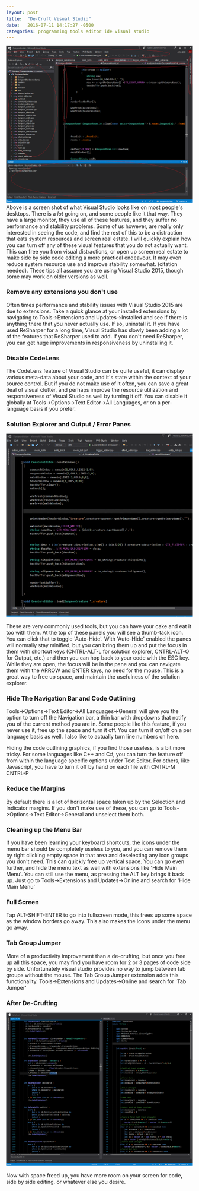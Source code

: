 ```yaml
---
layout: post
title:  "De-Cruft Visual Studio"
date:   2016-07-11 14:17:27 -0500
categories: programming tools editor ide visual studio
---
```


![VS-Cruft](/images/vs-cruft.png "VS Cruft")
Above is a screen shot of what Visual Studio looks like on most people's desktops.  There is a *lot* going on, and some people like it that way. They have a large monitor, 
they use all of these features, and they suffer no performance and stability problems.  Some of us however, are really only interested in seeing the code, and find the rest
of this to be a distraction that eats system resources and screen real estate. I will quickly explain how you can turn off any of these visual features that you do not actually want.
This can free you from visual distractions, or open up screen real estate to make side by side code editing a more practical endeavour. It may even reduce system resource use and 
improve stability somewhat. (citation needed).  These tips all assume you are using Visual Studio 2015, though some may work on older versions as well.

### Remove any extensions you don't use

Often times performance and stability issues with Visual Studio 2015 are due to extensions.  Take a quick glance at your installed extensions by navigating to Tools->Extensions and Updates->Installed 
and see if there is anything there that you never actually use. If so, uninstall it.  If you have used ReSharper for a long time, Visual Studio has slowly been adding a lot of the features 
that ReSharper used to add.  If you don't need ReSharper, you can get huge improvements in responsiveness by uninstalling it. 

### Disable CodeLens

The CodeLens feature of Visual Studio can be quite useful, it can display various meta-data about your code, and it's state within the context of your source control.  But if you do not
make use of it often, you can save a great deal of visual clutter, and perhaps improve the resource utilization and responsiveness of Visual Studio as well by turning it off.  You can
disable it globally at Tools->Options->Text Editor->All Languages, or on a per-language basis if you prefer.

### Solution Explorer and Output / Error Panes

![VS-AutoHide](/images/vs-solution-explore.gif "VS AutoHide")

These are very commonly used tools, but you can have your cake and eat it too with them. At the top of these panels you will see a thumb-tack icon. You can click that to toggle 'Auto-Hide'.
With 'Auto-Hide' enabled the panes will normally stay minified, but you can bring them up and put the focus in them with shortcut keys (CNTRL-ALT-L for solution explorer, 
CNTRL-ALT-O for Output, etc.)  and then you can hop back to your code with the ESC key.  While they are open, the focus will be in the pane and you can navigate them with the ARROW and ENTER keys,
no need for the mouse.  This is a great way to free up space, and maintain the usefulness of the solution explorer.

### Hide The Navigation Bar and Code Outlining

Tools->Options->Text Editor->All Languages->General will give you the option to turn off the Navigation bar, a thin bar with dropdowns that notify you of the current method you are in.
Some people like this feature, if you never use it, free up the space and turn it off.  You can turn if on/off on a per language basis as well.  I also like to actually turn line numbers
on here.

Hiding the code outlining graphics, if you find those useless, is a bit more tricky.  For some languages like C++ and C#, you can turn the feature off from within the language specific
options under Text Editor.  For others, like Javascript, you have to turn it off by hand on each file with CNTRL-M CNTRL-P

### Reduce the Margins

By default there is a lot of horizontal space taken up by the Selection and Indicator margins.  If you don't make use of these, you can go
to Tools->Options->Text Editor->General and unselect them both.

### Cleaning up the Menu Bar

If you have been learning your keyboard shortcuts, the icons under the menu bar should be completely useless to you, and you can remove them by right clicking empty space in that area
and deselecting any icon groups you don't need.  This can quickly free up vertical space.  You can go even further, and hide the menu text as well with extensions like 'Hide Main Menu'. 
You can still use the menu, as pressing the ALT key brings it back up. Just go to Tools->Extensions and Updates->Online and search for 'Hide Main Menu'

### Full Screen

Tap ALT-SHIFT-ENTER to go into fullscreen mode, this frees up some space as the window borders go away. This also makes the icons under the menu go away.

### Tab Group Jumper

More of a productivity improvement than a de-crufting, but once you free up all this space, you may find you have room for 2 or 3 pages of code side by side.
Unfortunately visual studio provides no way to jump between tab groups without the mouse.  The Tab Group Jumper extension adds this functionality. Tools->Extensions and Updates->Online
and search for 'Tab Jumper'

### After De-Crufting

![VS-NoCruft](/images/vs-nocruft.png "VS NoCruft")

Now with space freed up, you have more room on your screen for code, side by side editing, or whatever else you desire.